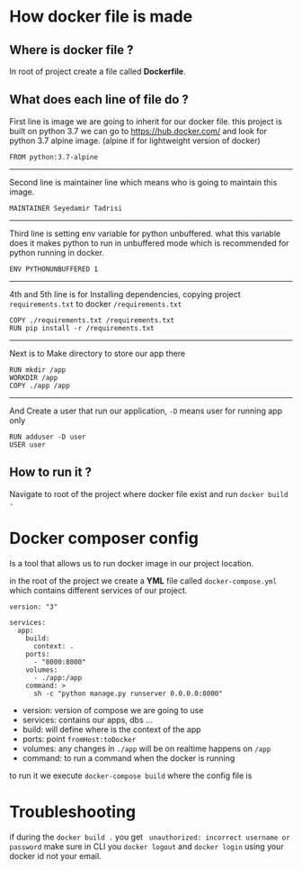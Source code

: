 # How docker file is made

## Where is docker file ?

In root of project create a file called **Dockerfile**.

## What does each line of file do ?

First line is image we are going to inherit for our docker file. this project is built on python 3.7 we can go to https://hub.docker.com/ and look for python 3.7 alpine image. (alpine if for lightweight version of docker)


```
FROM python:3.7-alpine
```
***

Second line is maintainer line which means who is going to maintain this image.

```
MAINTAINER Seyedamir Tadrisi
```
***


Third line is setting env variable for python unbuffered. what this variable does it makes python to run in unbuffered mode which is recommended for python running in docker.

```
ENV PYTHONUNBUFFERED 1
```
***


4th and 5th line is for Installing dependencies, copying project `requirements.txt` to docker `/requirements.txt`

```
COPY ./requirements.txt /requirements.txt
RUN pip install -r /requirements.txt
```
***

Next is to Make directory to store our app there

```
RUN mkdir /app
WORKDIR /app
COPY ./app /app
```
***

And Create a user that run our application, `-D` means user for running app only

```
RUN adduser -D user
USER user
```

## How to run it ?

Navigate to root of the project where docker file exist and run `docker build .`

# Docker composer config

Is a tool that allows us to run docker image in our project location.

in the root of the project we create a **YML** file called `docker-compose.yml` which contains different services of our project.

```
version: "3"

services:
  app:
    build:
      context: .
    ports:
      - "8000:8000"
    volumes:
      - ./app:/app
    command: >
      sh -c "python manage.py runserver 0.0.0.0:8000"

```

- version: version of compose we are going to use
- services: contains our apps, dbs ...
- build: will define where is the context of the app
- ports: point `fromHost:toDocker`
- volumes: any changes in `./app` will be on realtime happens on `/app`
- command: to run a command when the docker is running

to run it we execute `docker-compose build` where the config file is


# Troubleshooting

if during the `docker build .` you get ` unauthorized: incorrect username or password` make sure in CLI you `docker logout` and `docker login` using your docker id not your email.

